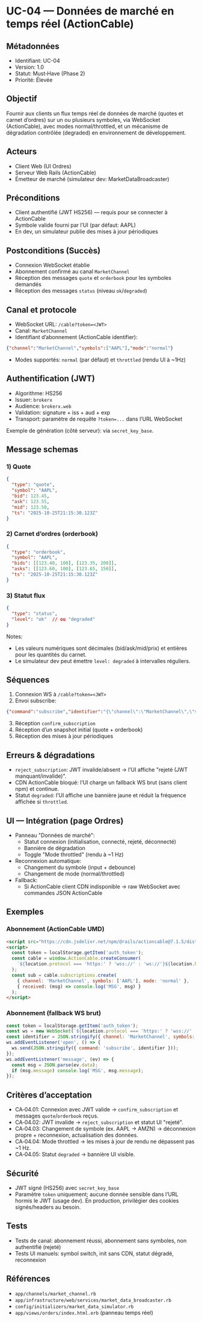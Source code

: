 # UC-04 — Données de marché en temps réel (ActionCable)

## Métadonnées
- Identifiant: UC-04
- Version: 1.0
- Statut: Must‑Have (Phase 2)
- Priorité: Élevée

## Objectif
Fournir aux clients un flux temps réel de données de marché (quotes et carnet d’ordres) sur un ou plusieurs symboles, via WebSocket (ActionCable), avec modes normal/throttled, et un mécanisme de dégradation contrôlée (degraded) en environnement de développement.

## Acteurs
- Client Web (UI Ordres)
- Serveur Web Rails (ActionCable)
- Émetteur de marché (simulateur dev: MarketDataBroadcaster)

## Préconditions
- Client authentifié (JWT HS256) — requis pour se connecter à ActionCable
- Symbole valide fourni par l’UI (par défaut: AAPL)
- En dev, un simulateur publie des mises à jour périodiques

## Postconditions (Succès)
- Connexion WebSocket établie
- Abonnement confirmé au canal `MarketChannel`
- Réception des messages `quote` et `orderbook` pour les symboles demandés
- Réception des messages `status` (niveau `ok`/`degraded`)

## Canal et protocole
- WebSocket URL: `/cable?token=<JWT>`
- Canal: `MarketChannel`
- Identifiant d’abonnement (ActionCable identifier):
```json
{"channel":"MarketChannel","symbols":["AAPL"],"mode":"normal"}
```
- Modes supportés: `normal` (par défaut) et `throttled` (rendu UI à ~1Hz)

## Authentification (JWT)
- Algorithme: HS256
- Issuer: `brokerx`
- Audience: `brokerx.web`
- Validation: signature + iss + aud + exp
- Transport: paramètre de requête `?token=...` dans l’URL WebSocket

Exemple de génération (côté serveur): via `secret_key_base`.

## Message schemas

### 1) Quote
```json
{
  "type": "quote",
  "symbol": "AAPL",
  "bid": 123.45,
  "ask": 123.55,
  "mid": 123.50,
  "ts": "2025-10-25T21:15:30.123Z"
}
```

### 2) Carnet d’ordres (orderbook)
```json
{
  "type": "orderbook",
  "symbol": "AAPL",
  "bids": [[123.40, 100], [123.35, 200]],
  "asks": [[123.60, 100], [123.65, 150]],
  "ts": "2025-10-25T21:15:30.123Z"
}
```

### 3) Statut flux
```json
{
  "type": "status",
  "level": "ok"  // ou "degraded"
}
```

Notes:
- Les valeurs numériques sont décimales (bid/ask/mid/prix) et entières pour les quantités du carnet.
- Le simulateur dev peut émettre `level: degraded` à intervalles réguliers.

## Séquences

1. Connexion WS à `/cable?token=<JWT>`
2. Envoi subscribe:
```json
{"command":"subscribe","identifier":"{\"channel\":\"MarketChannel\",\"symbols\":[\"AAPL\"],\"mode\":\"normal\"}"}
```
3. Réception `confirm_subscription`
4. Réception d’un snapshot initial (quote + orderbook)
5. Réception des mises à jour périodiques

## Erreurs & dégradations
- `reject_subscription`: JWT invalide/absent → l’UI affiche "rejeté (JWT manquant/invalide)".
- CDN ActionCable bloqué: l’UI charge un fallback WS brut (sans client npm) et continue.
- Statut `degraded`: l’UI affiche une bannière jaune et réduit la fréquence affichée si `throttled`.

## UI — Intégration (page Ordres)
- Panneau "Données de marché":
  - Statut connexion (initialisation, connecté, rejeté, déconnecté)
  - Bannière de dégradation
  - Toggle "Mode throttled" (rendu à ~1 Hz)
- Reconnexion automatique:
  - Changement du symbole (input + debounce)
  - Changement de mode (normal/throttled)
- Fallback:
  - Si ActionCable client CDN indisponible → raw WebSocket avec commandes JSON ActionCable

## Exemples

### Abonnement (ActionCable UMD)
```html
<script src="https://cdn.jsdelivr.net/npm/@rails/actioncable@7.1.5/dist/actioncable.umd.js"></script>
<script>
  const token = localStorage.getItem('auth_token');
  const cable = window.ActionCable.createConsumer(
    `${location.protocol === 'https:' ? 'wss://' : 'ws://'}${location.host}/cable?token=${encodeURIComponent(token)}`
  );
  const sub = cable.subscriptions.create(
    { channel: 'MarketChannel', symbols: ['AAPL'], mode: 'normal' },
    { received: (msg) => console.log('MSG', msg) }
  );
</script>
```

### Abonnement (fallback WS brut)
```js
const token = localStorage.getItem('auth_token');
const ws = new WebSocket(`${location.protocol === 'https:' ? 'wss://' : 'ws://'}${location.host}/cable?token=${encodeURIComponent(token)}`);
const identifier = JSON.stringify({ channel: 'MarketChannel', symbols: ['AAPL'], mode: 'normal' });
ws.addEventListener('open', () => {
  ws.send(JSON.stringify({ command: 'subscribe', identifier }));
});
ws.addEventListener('message', (ev) => {
  const msg = JSON.parse(ev.data);
  if (msg.message) console.log('MSG', msg.message);
});
```

## Critères d’acceptation
- CA‑04.01: Connexion avec JWT valide → `confirm_subscription` et messages `quote`/`orderbook` reçus.
- CA‑04.02: JWT invalide → `reject_subscription` et statut UI "rejeté".
- CA‑04.03: Changement de symbole (ex. AAPL → AMZN) → déconnexion propre + reconnexion, actualisation des données.
- CA‑04.04: Mode throttled → les mises à jour de rendu ne dépassent pas ~1 Hz.
- CA‑04.05: Statut `degraded` → bannière UI visible.

## Sécurité
- JWT signé (HS256) avec `secret_key_base`
- Paramètre `token` uniquement; aucune donnée sensible dans l’URL hormis le JWT (usage dev). En production, privilégier des cookies signés/headers au besoin.

## Tests
- Tests de canal: abonnement réussi, abonnement sans symboles, non authentifié (rejeté)
- Tests UI manuels: symbol switch, init sans CDN, statut dégradé, reconnexion

## Références
- `app/channels/market_channel.rb`
- `app/infrastructure/web/services/market_data_broadcaster.rb`
- `config/initializers/market_data_simulator.rb`
- `app/views/orders/index.html.erb` (panneau temps réel)
